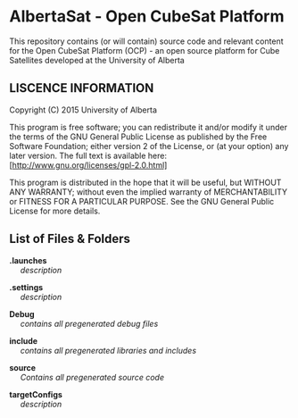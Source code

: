 # AlbertaSat - Open CubeSat Platform #

This repository contains (or will contain) source code and relevant content for the Open CubeSat Platform (OCP) - an open source platform for Cube Satellites developed at the University of Alberta

## LISCENCE INFORMATION ##

Copyright (C) 2015  University of Alberta

This program is free software; you can redistribute it and/or modify it under the terms of the GNU General Public License as published by the Free Software Foundation; either version 2 of the License, or (at your option) any later version.
The full text is available here: [http://www.gnu.org/licenses/gpl-2.0.html]

This program is distributed in the hope that it will be useful, but WITHOUT ANY WARRANTY; without even the implied warranty of MERCHANTABILITY or FITNESS FOR A PARTICULAR PURPOSE.  See the GNU General Public License for more details.

<!-- ## How to document a file in markdown
NOTE: Markdown replaces multiple regular spaces with a single space,  in order to tab delimit one can type *alt+0+1+6+0*  
NOTE: In order to perform a carraige return a sentence must end with 2 or more spaces ie.(sample text here  )    
**File Name Here**  
     *description* -->

## List of Files & Folders ##

**.launches**  
     *description*  

**.settings**  
     *description*  

**Debug**  
     *contains all pregenerated debug files*  

**include**  
     *contains all pregenerated libraries and includes*  

**source**  
     *Contains all pregenerated source code*  

**targetConfigs**  
     *description*  
